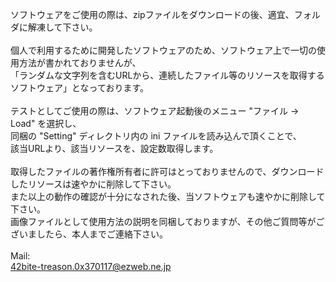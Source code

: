 ソフトウェアをご使用の際は、zipファイルをダウンロードの後、適宜、フォルダに解凍して下さい。<br>
<br>
個人で利用するために開発したソフトウェアのため、ソフトウェア上で一切の使用方法が書かれておりませんが、<br>
「ランダムな文字列を含むURLから、連続したファイル等のリソースを取得するソフトウェア」となっております。<br>
<br>
テストとしてご使用の際は、ソフトウェア起動後のメニュー "ファイル -> Load" を選択し、<br>
同梱の "Setting" ディレクトリ内の ini ファイルを読み込んで頂くことで、<br>
該当URLより、該当リソースを、設定数取得します。<br>
<br>
取得したファイルの著作権所有者に許可はとっておりませんので、ダウンロードしたリソースは速やかに削除して下さい。<br>
また以上の動作の確認が十分になされた後、当ソフトウェアも速やかに削除して下さい。
<br>
画像ファイルとして使用方法の説明を同梱しておりますが、その他ご質問等がございましたら、本人までご連絡下さい。<br>
<br>
Mail:<br>
42bite-treason.0x370117@ezweb.ne.jp<br>
